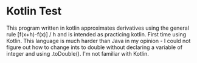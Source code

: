# Kotlin Test
This program written in kotlin approximates derivatives using the general rule [f(x+h)-f(x)] / h and is intended as practicing kotlin.
First time using Kotlin. This language is much harder than Java in my opinion - I could not figure out how to change ints to double
without declaring a variable of integer and using .toDouble(). I'm not familiar with Kotlin.
